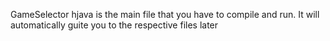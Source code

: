 GameSelector hjava is the main file that you have to compile and run. 
It will automatically guite you to the respective files later

